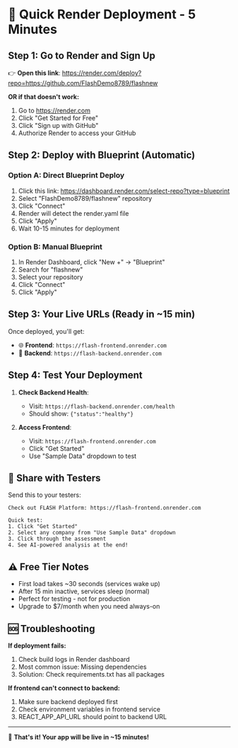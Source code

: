 # 🚀 Quick Render Deployment - 5 Minutes

## Step 1: Go to Render and Sign Up
👉 **Open this link**: https://render.com/deploy?repo=https://github.com/FlashDemo8789/flashnew

**OR if that doesn't work:**

1. Go to https://render.com
2. Click "Get Started for Free"
3. Click "Sign up with GitHub"
4. Authorize Render to access your GitHub

## Step 2: Deploy with Blueprint (Automatic)

### Option A: Direct Blueprint Deploy
1. Click this link: https://dashboard.render.com/select-repo?type=blueprint
2. Select "FlashDemo8789/flashnew" repository
3. Click "Connect"
4. Render will detect the render.yaml file
5. Click "Apply" 
6. Wait 10-15 minutes for deployment

### Option B: Manual Blueprint
1. In Render Dashboard, click "New +" → "Blueprint"
2. Search for "flashnew"
3. Select your repository
4. Click "Connect"
5. Click "Apply"

## Step 3: Your Live URLs (Ready in ~15 min)

Once deployed, you'll get:
- 🌐 **Frontend**: `https://flash-frontend.onrender.com`
- 🔧 **Backend**: `https://flash-backend.onrender.com`

## Step 4: Test Your Deployment

1. **Check Backend Health**:
   - Visit: `https://flash-backend.onrender.com/health`
   - Should show: `{"status":"healthy"}`

2. **Access Frontend**:
   - Visit: `https://flash-frontend.onrender.com`
   - Click "Get Started"
   - Use "Sample Data" dropdown to test

## 🎯 Share with Testers

Send this to your testers:
```
Check out FLASH Platform: https://flash-frontend.onrender.com

Quick test:
1. Click "Get Started"
2. Select any company from "Use Sample Data" dropdown
3. Click through the assessment
4. See AI-powered analysis at the end!
```

## ⚠️ Free Tier Notes
- First load takes ~30 seconds (services wake up)
- After 15 min inactive, services sleep (normal)
- Perfect for testing - not for production
- Upgrade to $7/month when you need always-on

## 🆘 Troubleshooting

**If deployment fails:**
1. Check build logs in Render dashboard
2. Most common issue: Missing dependencies
3. Solution: Check requirements.txt has all packages

**If frontend can't connect to backend:**
1. Make sure backend deployed first
2. Check environment variables in frontend service
3. REACT_APP_API_URL should point to backend URL

---
🎉 **That's it! Your app will be live in ~15 minutes!**